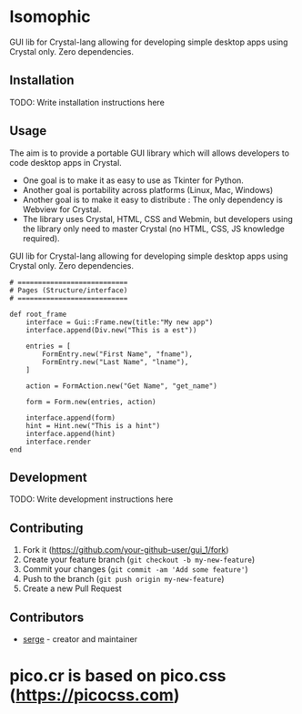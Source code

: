 # Isomophic

GUI lib for Crystal-lang allowing for developing simple desktop apps using Crystal only. Zero dependencies.

## Installation

TODO: Write installation instructions here

## Usage

The aim is to provide a portable GUI library which will allows developers to code desktop apps in Crystal.

- One goal is to make it as easy to use as Tkinter for Python.
- Another goal is portability across platforms (Linux, Mac, Windows)
- Another goal is to make it easy to distribute : The only dependency is Webview for Crystal.
- The library uses Crystal, HTML, CSS and Webmin, but developers using the library only need to master Crystal (no HTML, CSS, JS knowledge required).
  
GUI lib for Crystal-lang allowing for developing simple desktop apps using Crystal only. Zero dependencies.

```
# ===========================
# Pages (Structure/interface)
# ===========================

def root_frame
    interface = Gui::Frame.new(title:"My new app")
    interface.append(Div.new("This is a est"))
    
    entries = [
        FormEntry.new("First Name", "fname"),
        FormEntry.new("Last Name", "lname"),
    ]

    action = FormAction.new("Get Name", "get_name")

    form = Form.new(entries, action)

    interface.append(form)
    hint = Hint.new("This is a hint")
    interface.append(hint)
    interface.render
end
```

## Development

TODO: Write development instructions here

## Contributing

1. Fork it (<https://github.com/your-github-user/gui_1/fork>)
2. Create your feature branch (`git checkout -b my-new-feature`)
3. Commit your changes (`git commit -am 'Add some feature'`)
4. Push to the branch (`git push origin my-new-feature`)
5. Create a new Pull Request

## Contributors

- [serge](https://github.com/your-github-user) - creator and maintainer

# pico.cr is based on pico.css (https://picocss.com)
